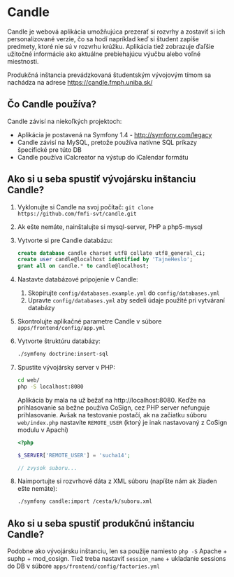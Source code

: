 # Candle

Candle je webová aplikácia umožňujúca prezerať si rozvrhy a zostaviť si ich
personalizované verzie, čo sa hodí napríklad keď si študent zapíše predmety,
ktoré nie sú v rozvrhu krúžku. Aplikácia tiež zobrazuje ďaľšie užitočné informácie
ako aktuálne prebiehajúcu výučbu alebo voľné miestnosti.

Produkčná inštancia prevádzkovaná študentským vývojovým tímom sa nachádza na adrese
https://candle.fmph.uniba.sk/

## Čo Candle používa?

Candle závisí na niekoľkých projektoch:

* Aplikácia je postavená na Symfony 1.4 - http://symfony.com/legacy
* Candle závisí na MySQL, pretože používa natívne SQL príkazy špecifické pre túto DB
* Candle používa iCalcreator na výstup do iCalendar formátu

## Ako si u seba spustiť vývojársku inštanciu Candle?

1. Vyklonujte si Candle na svoj počítač: `git clone https://github.com/fmfi-svt/candle.git`
2. Ak ešte nemáte, nainštalujte si mysql-server, PHP a php5-mysql
3. Vytvorte si pre Candle databázu:

   ```sql
   create database candle charset utf8 collate utf8_general_ci;
   create user candle@localhost identified by 'TajneHeslo';
   grant all on candle.* to candle@localhost;
   ```

4. Nastavte databázové pripojenie v Candle:
   1. Skopírujte `config/databases.example.yml` do `config/databases.yml`
   2. Upravte `config/databases.yml` aby sedeli údaje použité pri vytváraní databázy
5. Skontrolujte aplikačné parametre Candle v súbore `apps/frontend/config/app.yml`
6. Vytvorte štruktúru databázy:

   ```bash
   ./symfony doctrine:insert-sql
   ```

7. Spustite vývojársky server v PHP:

   ```bash
   cd web/
   php -S localhost:8080
   ```

   Aplikácia by mala na už bežať na http://localhost:8080. Keďže na prihlasovanie sa bežne
   používa CoSign, cez PHP server nefunguje prihlasovanie. Avšak na testovanie
   postačí, ak na začiatku súboru `web/index.php` nastavíte `REMOTE_USER`
   (ktorý je inak nastavovaný z CoSign modulu v Apachi)

   ```php
   <?php
   
   $_SERVER['REMOTE_USER'] = 'sucha14';
   
   // zvysok suboru...
   ```

8. Naimportujte si rozvrhové dáta z XML súboru (napíšte nám ak žiaden ešte nemáte):

   ```bash
   ./symfony candle:import /cesta/k/suboru.xml
   ```

## Ako si u seba spustiť produkčnú inštanciu Candle?

Podobne ako vývojársku inštanciu, len sa použije namiesto `php -S` Apache + suphp + mod_cosign.
Tiež treba nastaviť `session_name` + ukladanie sessions do DB v súbore `apps/frontend/config/factories.yml`

